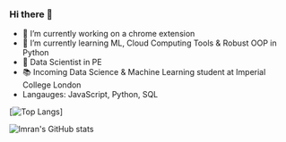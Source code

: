 ### Hi there 👋

- 🔭 I’m currently working on a chrome extension
- 🌱 I’m currently learning ML, Cloud Computing Tools & Robust OOP in Python
- 💼 Data Scientist in PE
- 📚 Incoming Data Science & Machine Learning student at Imperial College London
- Langauges: JavaScript, Python, SQL

[![Top Langs](github-readme-stats-imran-final.vercel.app/api/top-langs/?username=imrankhan37)]

![Imran's GitHub stats](github-readme-stats-imran-final.vercel.app/api?username=imrankhan37&show_icons=true&theme=radical)


